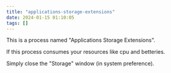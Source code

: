 ```yaml
---
title: "applications-storage-extensions"
date: 2024-01-15 01:10:05
tags: []
---
```

This is a process named "Applications Storage Extensions".

If this process consumes your resources like cpu and betteries.

Simply close the "Storage" window (in system preference).

